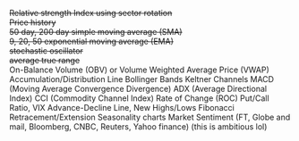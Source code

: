 ~~Relative strength Index using sector rotation<br/>~~
~~Price history~~<br/>
~~50 day, 200 day simple moving average (SMA)~~<br/>
~~9, 20, 50 exponential moving average (EMA)<br/>~~
~~stochastic oscillator<br/>~~
~~average true range <br/>~~
On-Balance Volume (OBV) or Volume Weighted Average Price (VWAP)
Accumulation/Distribution Line
Bollinger Bands
Keltner Channels
MACD (Moving Average Convergence Divergence)
ADX (Average Directional Index)
CCI (Commodity Channel Index)
Rate of Change (ROC)
Put/Call Ratio, VIX
Advance-Decline Line, New Highs/Lows
Fibonacci Retracement/Extension
Seasonality charts
Market Sentiment (FT, Globe and mail, Bloomberg, CNBC, Reuters, Yahoo finance) (this is ambitious lol)<br/> 
